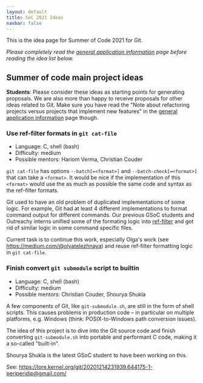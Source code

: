 ```yaml
---
layout: default
title: SoC 2021 Ideas
navbar: false
---
```


This is the idea page for Summer of Code 2021 for Git.

*Please completely read the [general application information](https://git.github.io/General-Application-Information) 
page before reading the idea list below.*

## Summer of code main project ideas

**Students**: Please consider these ideas as starting points for
generating proposals. We are also more than happy to receive proposals
for other ideas related to Git. Make sure you have read the "Note
about refactoring projects versus projects that implement new
features" in the [general application information](https://git.github.io/General-Application-Information)
page though.

### Use ref-filter formats in `git cat-file`

 - Language: C, shell (bash)
 - Difficulty: medium
 - Possible mentors: Hariom Verma, Christian Couder

`git cat-file` has options `--batch[=<format>]` and
`--batch-check[=<format>]` that can take a `<format>`. It would be nice
if the implementation of this `<format>` would use the as much as
possible the same code and syntax as the ref-filter formats.

Git used to have an old problem of duplicated implementations of some
logic. For example, Git had at least 4 different implementations to
format command output for different commands. Our previous GSoC
students and Outreachy interns unified some of the formating logic
into [ref-filter](https://github.com/git/git/blob/master/ref-filter.h)
and got rid of similar logic in some command specific files.

Current task is to continue this work, especially Olga's work (see
<https://medium.com/@olyatelezhnaya>) and reuse ref-filter formatting
logic in `git cat-file`.

### Finish convert `git submodule` script to builtin

 - Language: C, shell (bash)
 - Difficulty: medium
 - Possible mentors: Christian Couder, Shourya Shukla

A few components of Git, like `git-submodule.sh`, are still in the
form of shell scripts. This causes problems in production code – in
particular on multiple platforms, e.g. Windows (think:
POSIX-to-Windows path conversion issues).

The idea of this project is to dive into the Git source code and
finish converting `git-submodule.sh` into portable and performant C
code, making it a so-called "built-in".

Shourya Shukla is the latest GSoC student to have been working on
this.

See: <https://lore.kernel.org/git/20201214231939.644175-1-periperidip@gmail.com/>



